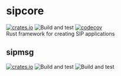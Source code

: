 # sipcore  
[![crates.io](https://img.shields.io/crates/v/sipcore.svg?maxAge=2592000)](https://crates.io/crates/sipcore) 
![Build and test](https://github.com/armatusmiles/sipcore/workflows/sipcore/badge.svg)
[![codecov](https://codecov.io/gh/armatusmiles/sipcore/branch/master/graph/badge.svg)](https://codecov.io/gh/armatusmiles/sipcore)  
Rust framework for creating SIP applications  


## sipmsg
[![crates.io](https://img.shields.io/crates/v/sipmsg.svg?maxAge=2592000)](https://crates.io/crates/sipmsg) ![Build and test](https://github.com/armatusmiles/sipcore/workflows/sipmsg/badge.svg)   ![Build and test](https://github.com/armatusmiles/sipcore/workflows/sipmsg_no_std/badge.svg)
